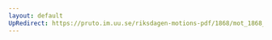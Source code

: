 ```yaml
---
layout: default
UpRedirect: https://pruto.im.uu.se/riksdagen-motions-pdf/1868/mot_1868__ak__247/mot_1868__ak__247-012.pdf
---
```

